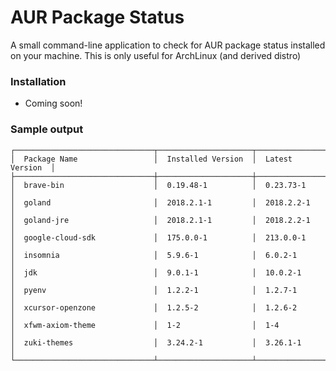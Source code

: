 # AUR Package Status #

A small command-line application to check for AUR package status installed on your machine.
This is only useful for ArchLinux (and derived distro)

### Installation ###

* Coming soon!

### Sample output ###
    ┌───────────────────────────────┬─────────────────────┬──────────────────┐
    │  Package Name                 │  Installed Version  │  Latest Version  │
    ├───────────────────────────────┼─────────────────────┼──────────────────┤
    │  brave-bin                    │  0.19.48-1          │  0.23.73-1       │
    │  goland                       │  2018.2.1-1         │  2018.2.2-1      │
    │  goland-jre                   │  2018.2.1-1         │  2018.2.2-1      │
    │  google-cloud-sdk             │  175.0.0-1          │  213.0.0-1       │
    │  insomnia                     │  5.9.6-1            │  6.0.2-1         │
    │  jdk                          │  9.0.1-1            │  10.0.2-1        │
    │  pyenv                        │  1.2.2-1            │  1.2.7-1         │
    │  xcursor-openzone             │  1.2.5-2            │  1.2.6-2         │
    │  xfwm-axiom-theme             │  1-2                │  1-4             │
    │  zuki-themes                  │  3.24.2-1           │  3.26.1-1        │
    └───────────────────────────────┴─────────────────────┴──────────────────┘